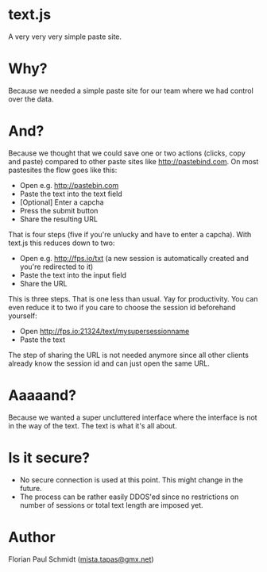 # text.js

A very very very simple paste site.

# Why?

Because we needed a simple paste site for our team where we had control over the data. 

# And?

Because we thought that we could save one or two actions (clicks, copy and paste) compared to other paste sites like http://pastebind.com. On most pastesites the flow goes like this:

* Open e.g. http://pastebin.com
* Paste the text into the text field
* [Optional] Enter a capcha
* Press the submit button
* Share the resulting URL

That is four steps (five if you're unlucky and have to enter a capcha). With text.js this reduces down to two:

* Open e.g. http://fps.io/txt (a new session is automatically created and you're redirected to it)
* Paste the text into the input field
* Share the URL

This is three steps. That is one less than usual. Yay for productivity. You can even reduce it to two if you care to choose the session id beforehand yourself:

* Open http://fps.io:21324/text/mysupersessionname
* Paste the text

The step of sharing the URL is not needed anymore since all other clients already know the session id and can just open the same URL.

# Aaaaand?

Because we wanted a super uncluttered interface where the interface is not in the way of the text. The text is what it's all about.

# Is it secure?

* No secure connection is used at this point. This might change in the future.
* The process can be rather easily DDOS'ed since no restrictions on number of sessions or total text length are imposed yet.

# Author

Florian Paul Schmidt (mista.tapas@gmx.net)

